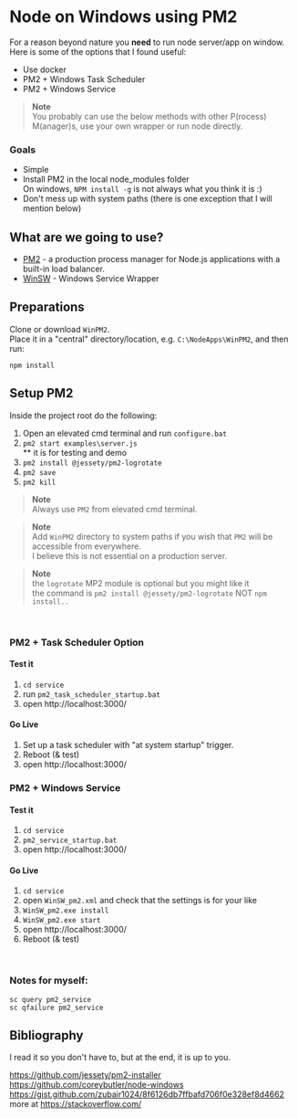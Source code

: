 # Node on Windows using PM2

For a reason beyond nature you **need** to run node server/app on window.  
Here is some of the options that I found useful:
- Use docker
- PM2 + Windows Task Scheduler
- PM2 + Windows Service

> **Note**  
> You probably can use the below methods with other P(rocess) M(anager)s, use your own wrapper or run node directly.


### Goals
* Simple
* Install PM2 in the local node_modules folder  
On windows, `NPM install -g` is not always what you think it is :)
* Don't mess up with system paths (there is one exception that I will mention below)


## What are we going to use?
* [PM2](https://github.com/Unitech/pm2) - a production process manager for Node.js applications with a built-in load balancer.
* [WinSW](https://github.com/winsw/winsw) - Windows Service Wrapper


## Preparations
Clone or download `WinPM2`.  
Place it in a "central" directory/location, e.g. `C:\NodeApps\WinPM2`, and then run:
```
npm install
``` 

## Setup PM2 
Inside the project root do the following:
1. Open an elevated cmd terminal and run `configure.bat`
1. `pm2 start examples\server.js`  
** it is for testing and demo
1. `pm2 install @jessety/pm2-logrotate`
1. `pm2 save`
1. `pm2 kill`

> **Note**  
> Always use `PM2` from elevated cmd terminal.  

> **Note**  
> Add `WinPM2` directory to system paths if you wish that `PM2` will be accessible from everywhere.  
I believe this is not essential on a production server.

> **Note**  
>the `logrotate` MP2 module is optional but you might like it  
> the command is `pm2 install @jessety/pm2-logrotate` NOT `npm install..`  

&nbsp;
### PM2 + Task Scheduler Option
#### Test it
1. `cd service`
1. run `pm2_task_scheduler_startup.bat`
1. open http://localhost:3000/

#### Go Live
1. Set up a task scheduler with "at system startup" trigger.  
1. Reboot (& test)
1. open http://localhost:3000/
 


### PM2 + Windows Service
#### Test it
1. `cd service`
1. `pm2_service_startup.bat`
1. open http://localhost:3000/

#### Go Live
1. `cd service`
1. open `WinSW_pm2.xml` and check that the settings is for your like
1. `WinSW_pm2.exe install`
1. `WinSW_pm2.exe start`
1. open http://localhost:3000/
1. Reboot (& test)


&nbsp;
### Notes for myself:

```
sc query pm2_service
sc qfailure pm2_service
```


## Bibliography
I read it so you don't have to, but at the end, it is up to you.

https://github.com/jessety/pm2-installer  
https://github.com/coreybutler/node-windows  
https://gist.github.com/zubair1024/8f6126db7ffbafd706f0e328ef8d4662  
more at https://stackoverflow.com/
